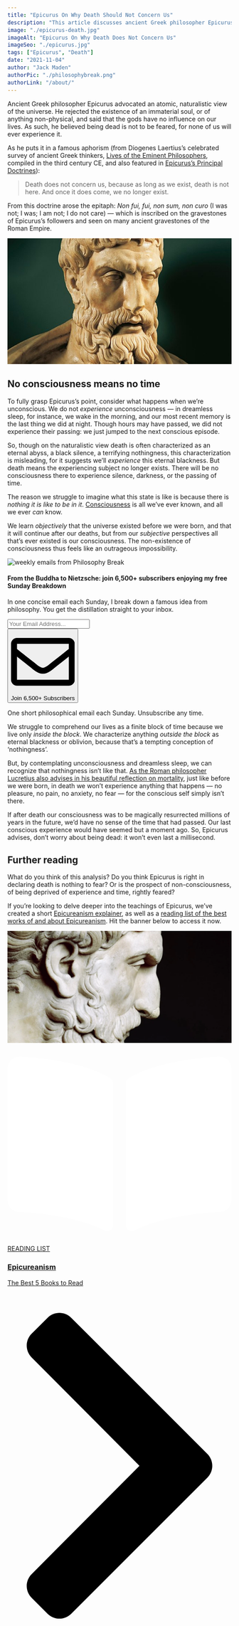 ```yaml
---
title: "Epicurus On Why Death Should Not Concern Us"
description: "This article discusses ancient Greek philosopher Epicurus on why “death does not concern us, because as long as we exist, death is not here. And once it does come, we no longer exist.”"
image: "./epicurus-death.jpg"
imageAlt: "Epicurus On Why Death Does Not Concern Us"
imageSeo: "./epicurus.jpg"
tags: ["Epicurus", "Death"]
date: "2021-11-04"
author: "Jack Maden"
authorPic: "./philosophybreak.png"
authorLink: "/about/"
---
```

<span class="big-letter">A</span>ncient Greek philosopher Epicurus advocated an atomic, naturalistic view of the universe. He rejected the existence of an immaterial soul, or of anything non-physical, and said that the gods have no influence on our lives. As such, he believed being dead is not to be feared, for none of us will ever experience it. 

As he puts it in a famous aphorism (from Diogenes Laertius’s celebrated survey of ancient Greek thinkers, <a target="_blank" rel="noopener noreferrer sponsored" href="http://www.amazon.com/gp/product/0197523390/ref=as_li_tl?ie=UTF8&tag=philosophybre-20&camp=1789&creative=9325&linkCode=as2&creativeASIN=0197523390&linkId=4f41f433d7cd2ad97c98fcc8f3c45b26">Lives of the Eminent Philosophers</a>, compiled in the third century CE, and also featured in [Epicurus’s Principal Doctrines](/articles/epicurus-principal-doctrines-40-aphorisms-for-living-well/)): 

>Death does not concern us, because as long as we exist, death is not here. And once it does come, we no longer exist.

From this doctrine arose the epitaph: _Non fui, fui, non sum, non curo_ (I was not; I was; I am not; I do not care) — which is inscribed on the gravestones of Epicurus’s followers and seen on many ancient gravestones of the Roman Empire.

![Epicurus](./epicurus.jpg "A marble bust of the ancient Greek philosopher, Epicurus (341 - 270 BCE).")

## No consciousness means no time

<span class="big-letter">T</span>o fully grasp Epicurus’s point, consider what happens when we’re unconscious. We do not _experience_ unconsciousness — in dreamless sleep, for instance, we wake in the morning, and our most recent memory is the last thing we did at night. Though hours may have passed, we did not experience their passing: we just jumped to the next conscious episode. 

So, though on the naturalistic view death is often characterized as an eternal abyss, a black silence, a terrifying nothingness, this characterization is misleading, for it suggests we’ll _experience_ this eternal blackness. But death means the experiencing subject no longer exists. There will be no consciousness there to experience silence, darkness, or the passing of time.

The reason we struggle to imagine what this state is like is because there is _nothing it is like to be in it_. [Consciousness](/reading-lists/consciousness/) is all we’ve ever known, and all we ever _can_ know. 

We learn _objectively_ that the universe existed before we were born, and that it will continue after our deaths, but from our _subjective_ perspectives all that’s ever existed is our consciousness. The non-existence of consciousness thus feels like an outrageous impossibility. 

<!--big subscribe-->
<div class="course-promo darkradial-background subscribe text-center">
    <img src="/static/6313d50bc32799a6c869239128784c7b/e7f7a/weekly-break.webp" alt="weekly emails from Philosophy Break">
    <h4>From the Buddha to Nietzsche: join 6,500+ subscribers enjoying my free Sunday Breakdown</h4>
    <p class="small-grey-font no-mar-bottom">In one concise email each Sunday, I break down a famous idea from philosophy. You get the distillation straight to your inbox.</p>
    <div class="small-pad-top">
        <form action="https://app.convertkit.com/forms/5812400/subscriptions" method="post" data-sv-form="5812400" data-uid="be0e52d3c0" data-format="inline" data-version="6" data-options="{&quot;settings&quot;:{&quot;after_subscribe&quot;:{&quot;action&quot;:&quot;message&quot;,&quot;success_message&quot;:&quot;Thank you, philosopher! Your welcome email will land in your inbox shortly.&quot;,&quot;redirect_url&quot;:&quot;https://philosophybreak.com/thank-you/&quot;},&quot;analytics&quot;:{&quot;google&quot;:null,&quot;fathom&quot;:null,&quot;facebook&quot;:null,&quot;segment&quot;:null,&quot;pinterest&quot;:null,&quot;sparkloop&quot;:null,&quot;googletagmanager&quot;:null},&quot;modal&quot;:{&quot;trigger&quot;:&quot;timer&quot;,&quot;scroll_percentage&quot;:null,&quot;timer&quot;:5,&quot;devices&quot;:&quot;all&quot;,&quot;show_once_every&quot;:15},&quot;powered_by&quot;:{&quot;show&quot;:false,&quot;url&quot;:&quot;https://convertkit.com/features/forms?utm_campaign=poweredby&amp;utm_content=form&amp;utm_medium=referral&amp;utm_source=dynamic&quot;},&quot;recaptcha&quot;:{&quot;enabled&quot;:false},&quot;return_visitor&quot;:{&quot;action&quot;:&quot;show&quot;,&quot;custom_content&quot;:&quot;&quot;},&quot;slide_in&quot;:{&quot;display_in&quot;:&quot;bottom_right&quot;,&quot;trigger&quot;:&quot;timer&quot;,&quot;scroll_percentage&quot;:null,&quot;timer&quot;:5,&quot;devices&quot;:&quot;all&quot;,&quot;show_once_every&quot;:15},&quot;sticky_bar&quot;:{&quot;display_in&quot;:&quot;top&quot;,&quot;trigger&quot;:&quot;timer&quot;,&quot;scroll_percentage&quot;:null,&quot;timer&quot;:5,&quot;devices&quot;:&quot;all&quot;,&quot;show_once_every&quot;:15}},&quot;version&quot;:&quot;6&quot;}" min-width="400 500 600 700 800">
        <div data-style="clean"><ul data-element="errors" data-group="alert"></ul><div data-element="fields" data-stacked="false">
            <div>
                <input name="email_address" aria-label="Your Email Address..." placeholder="Your Email Address..." required type="email" />
            </div>
            <button class="button primary" type="submit" data-element="submit"><div><div></div><div></div><div></div></div><span><svg xmlns="http://www.w3.org/2000/svg" viewBox="0 0 512 512"><path d="M464 64H48C21.49 64 0 85.49 0 112v288c0 26.51 21.49 48 48 48h416c26.51 0 48-21.49 48-48V112c0-26.51-21.49-48-48-48zm0 48v40.805c-22.422 18.259-58.168 46.651-134.587 106.49-16.841 13.247-50.201 45.072-73.413 44.701-23.208.375-56.579-31.459-73.413-44.701C106.18 199.465 70.425 171.067 48 152.805V112h416zM48 400V214.398c22.914 18.251 55.409 43.862 104.938 82.646 21.857 17.205 60.134 55.186 103.062 54.955 42.717.231 80.509-37.199 103.053-54.947 49.528-38.783 82.032-64.401 104.947-82.653V400H48z"/></svg>Join 6,500+ Subscribers</span></button>
            </div>
            </div>
        </form>
        <p class="tiny-mar-top no-mar-bottom review-font">One short philosophical email each Sunday. Unsubscribe any time.</p>
    </div>
</div>

We struggle to comprehend our lives as a finite block of time because we live only _inside the block_. We characterize anything _outside the block_ as eternal blackness or oblivion, because that’s a tempting conception of ‘nothingness’. 

But, by contemplating unconsciousness and dreamless sleep, we can recognize that nothingness isn’t like that. [As the Roman philosopher Lucretius also advises in his beautiful reflection on mortality](/articles/why-death-is-nothing-to-fear-lucretius-epicureanism/), just like before we were born, in death we won’t experience anything that happens — no pleasure, no pain, no anxiety, no fear — for the conscious self simply isn’t there.

If after death our consciousness was to be magically resurrected millions of years in the future, we’d have no sense of the time that had passed. Our last conscious experience would have seemed but a moment ago. So, Epicurus advises, don’t worry about being dead: it won’t even last a millisecond. 

## Further reading

<span class="big-letter">W</span>hat do you think of this analysis? Do you think Epicurus is right in declaring death is nothing to fear? Or is the prospect of non-consciousness, of being deprived of experience and time, rightly feared?

If you’re looking to delve deeper into the teachings of Epicurus, we’ve created a short [Epicureanism explainer](/articles/epicureanism-defined-philosophy-is-a-form-of-therapy/), as well as a [reading list of the best works of and about Epicureanism](/reading-lists/epicureanism/). Hit the banner below to access it now. 

<a class="reading-list cta" href="/reading-lists/epicureanism/">
    <img class="title-img" src="./epicureanism.webp"/>
    <div class="darkener"></div>
    <div class="reading-list-title">
        <span class="tag time"><svg xmlns="http://www.w3.org/2000/svg" viewBox="0 0 576 512"><path fill="#fff" d="M542.22 32.05c-54.8 3.11-163.72 14.43-230.96 55.59-4.64 2.84-7.27 7.89-7.27 13.17v363.87c0 11.55 12.63 18.85 23.28 13.49 69.18-34.82 169.23-44.32 218.7-46.92 16.89-.89 30.02-14.43 30.02-30.66V62.75c.01-17.71-15.35-31.74-33.77-30.7zM264.73 87.64C197.5 46.48 88.58 35.17 33.78 32.05 15.36 31.01 0 45.04 0 62.75V400.6c0 16.24 13.13 29.78 30.02 30.66 49.49 2.6 149.59 12.11 218.77 46.95 10.62 5.35 23.21-1.94 23.21-13.46V100.63c0-5.29-2.62-10.14-7.27-12.99z"/></svg>READING LIST</span>
        <div class="separator reading-list banner"></div>
        <h3>Epicureanism</h3>
        <p style="margin: 0;">The Best 5 Books to Read</p>
    </div>    
    <svg class="cta swing" xmlns="http://www.w3.org/2000/svg" viewBox="0 0 320 512"><path d="M285.476 272.971L91.132 467.314c-9.373 9.373-24.569 9.373-33.941 0l-22.667-22.667c-9.357-9.357-9.375-24.522-.04-33.901L188.505 256 34.484 101.255c-9.335-9.379-9.317-24.544.04-33.901l22.667-22.667c9.373-9.373 24.569-9.373 33.941 0L285.475 239.03c9.373 9.372 9.373 24.568.001 33.941z"/></svg>
</a>
